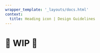```yaml
---
wrapper_template: '_layouts/docs.html'
context:
  title: Heading icon | Design Guidelines
---
```


# 🚧 WIP 🚧

